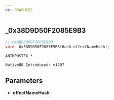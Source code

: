 ```yaml
---
ns: GRAPHICS
---
```

## _0x38D9D50F2085E9B3

```c
// 0x38D9D50F2085E9B3
void _0x38D9D50F2085E9B3(Hash effectNameHash);
```

```
ANIMPOSTFX_*

NativeDB Introduced: v1207
```

## Parameters
* **effectNameHash**:
